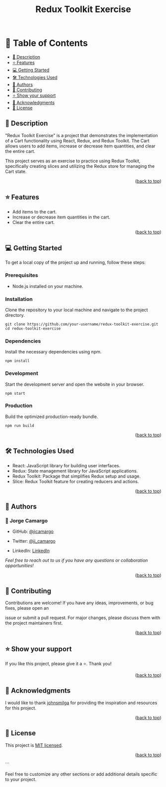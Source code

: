 <a name="readme-top"></a>
  
<div align="center">
  <br/>

  <h1><b>Redux Toolkit Exercise</b></h1>

  <br/>
</div>

<!-- TABLE OF CONTENTS -->
# 📗 Table of Contents

- [📖 Description](#description)
- [⭐️ Features](#️app-features)
- [💻 Getting Started](#getting-started)
- [🛠 Technologies Used](#technologies-used)
- [👥 Authors](#authors)
- [🤝 Contributing](#contributing)
- [⭐️ Show your support](#support)
- [🙏 Acknowledgments](#acknowledgements)
- [📝 License](#license)

<!-- DESCRIPTION -->
## 📖 Description <a name="description"></a>

"Redux Toolkit Exercise" is a project that demonstrates the implementation of a Cart functionality using React, Redux, and Redux Toolkit. The Cart allows users to add items, increase or decrease item quantities, and clear the entire cart.

This project serves as an exercise to practice using Redux Toolkit, specifically creating slices and utilizing the Redux store for managing the Cart state.

<p align="right">(<a href="#readme-top">back to top</a>)</p>

<!-- FEATURES -->
## ⭐️ Features <a name="app-features"></a>

- Add items to the cart.
- Increase or decrease item quantities in the cart.
- Clear the entire cart.

<p align="right">(<a href="#readme-top">back to top</a>)</p>

<!-- GETTING STARTED -->
## 💻 Getting Started <a name="getting-started"></a>

To get a local copy of the project up and running, follow these steps:

### Prerequisites

- Node.js installed on your machine.

### Installation

Clone the repository to your local machine and navigate to the project directory.

```shell
git clone https://github.com/your-username/redux-toolkit-exercise.git
cd redux-toolkit-exercise
```

### Dependencies

Install the necessary dependencies using npm.

```shell
npm install
```

### Development

Start the development server and open the website in your browser.

```shell
npm start
```

### Production

Build the optimized production-ready bundle.

```shell
npm run build
```

<p align="right">(<a href="#readme-top">back to top</a>)</p>

<!-- TECHNOLOGIES USED -->
## 🛠 Technologies Used <a name="technologies-used"></a>

- React: JavaScript library for building user interfaces.
- Redux: State management library for JavaScript applications.
- Redux Toolkit: Package that simplifies Redux setup and usage.
- Slice: Redux Toolkit feature for creating reducers and actions.

<p align="right">(<a href="#readme-top">back to top</a>)</p>

<!-- AUTHORS -->
## 👥 Authors <a name="authors"></a>

### 👤 **Jorge Camargo**  

  - GitHub: [@jicamargo](https://github.com/jicamargo)

  - Twitter: [@ji_camargo](https://twitter.com/ji_camargo)

  - LinkedIn: [LinkedIn](https://linkedin.com/in/jorgecamargog)

  _Feel free to reach out to us if you have any questions or collaboration opportunities!_

<p align="right">(<a href="#readme-top">back to top</a>)</p>

<!-- CONTRIBUTING -->
## 🤝 Contributing <a name="contributing"></a>

Contributions are welcome! If you have any ideas, improvements, or bug fixes, please open an

 issue or submit a pull request. For major changes, please discuss them with the project maintainers first.

<p align="right">(<a href="#readme-top">back to top</a>)</p>

<!-- SUPPORT -->

## ⭐️ Show your support <a name="support"></a>

If you like this project, please give it a ⭐️. Thank you!

<p align="right">(<a href="#readme-top">back to top</a>)</p>

<!-- ACKNOWLEDGEMENTS -->
## 🙏 Acknowledgments <a name="acknowledgements"></a>

I would like to thank [johnsmilga](https://github.com/john-smilga/redux-toolkit-tutorial/) for providing the inspiration and resources for this project.

<p align="right">(<a href="#readme-top">back to top</a>)</p>

<!-- LICENSE -->
## 📝 License <a name="license"></a>

This project is [MIT licensed](LICENSE).

<p align="right">(<a href="#readme-top">back to top</a>)</p>
```

Feel free to customize any other sections or add additional details specific to your project.